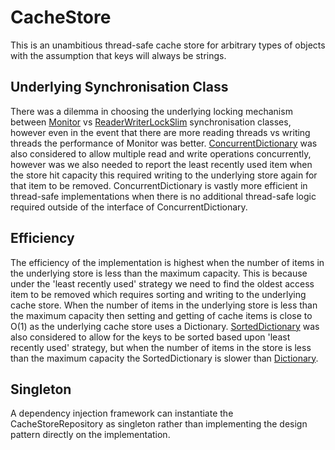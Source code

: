 # CacheStore

This is an unambitious thread-safe cache store for arbitrary types of objects with the assumption that keys will always be strings.

## Underlying Synchronisation Class ##

There was a dilemma in choosing the underlying locking mechanism between [Monitor](https://docs.microsoft.com/en-us/dotnet/api/system.threading.monitor?view=net-5.0) vs [ReaderWriterLockSlim](https://docs.microsoft.com/en-us/dotnet/api/system.threading.readerwriterlockslim?view=net-5.0) synchronisation classes, however even in the event that there are more reading threads vs writing threads the performance of Monitor was better.  [ConcurrentDictionary](https://docs.microsoft.com/en-us/dotnet/api/system.collections.concurrent.concurrentdictionary-2?view=net-5.0) was also considered to allow multiple read and write operations concurrently, however was we also needed to report the least recently used item when the store hit capacity this required writing to the underlying store again for that item to be removed.  ConcurrentDictionary is vastly more efficient in thread-safe implementations when there is no additional thread-safe logic required outside of the interface of ConcurrentDictionary.

## Efficiency ##

The efficiency of the implementation is highest when the number of items in the underlying store is less than the maximum capacity.  This is because under the 'least recently used' strategy we need to find the oldest access item to be removed which requires sorting and writing to the underlying cache store.  When the number of items in the underlying store is less than the maximum capacity then setting and getting of cache items is close to O(1) as the underlying cache store uses a Dictionary.  [SortedDictionary](https://docs.microsoft.com/en-us/dotnet/api/system.collections.generic.sorteddictionary-2?view=net-5.0) was also considered to allow for the keys to be sorted based upon 'least recently used' strategy, but when the number of items in the store is less than the maximum capacity the SortedDictionary is slower than [Dictionary](https://docs.microsoft.com/en-us/dotnet/api/system.collections.generic.dictionary-2?view=net-5.0).

## Singleton ##

A dependency injection framework can instantiate the CacheStoreRepository as singleton rather than implementing the design pattern directly on the implementation.
